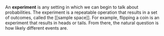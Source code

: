 An **experiment** is any setting in which we can begin to talk about probabilities. The experiment is a repeatable operation that results in a set of outcomes, called the [[sample space]]. For example, flipping a coin is an experiment that results in heads or tails. From there, the natural question is how likely different events are.